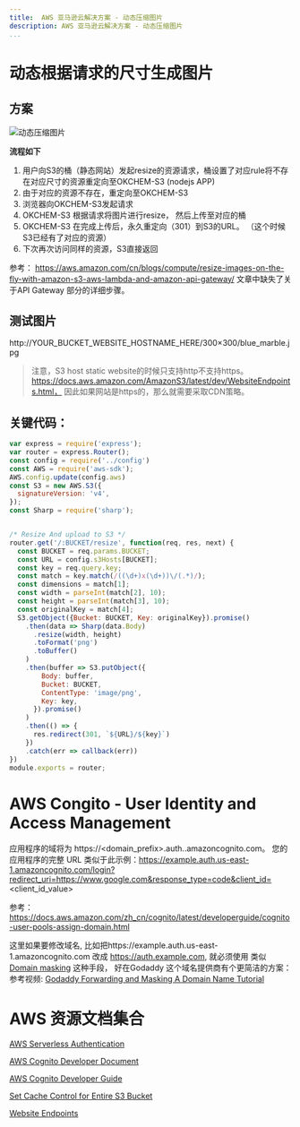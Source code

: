 ```yaml
---
title:  AWS 亚马逊云解决方案 - 动态压缩图片
description: AWS 亚马逊云解决方案 - 动态压缩图片
...
```




# 动态根据请求的尺寸生成图片
## 方案
![动态压缩图片](http://tech.icoding.tech/Web-Applications-Technologies/aws-resize-on-fly-architech.jpg)

**流程如下**
1. 用户向S3的桶（静态网站）发起resize的资源请求，桶设置了对应rule将不存在对应尺寸的资源重定向至OKCHEM-S3 (nodejs APP)
2. 由于对应的资源不存在，重定向至OKCHEM-S3
3. 浏览器向OKCHEM-S3发起请求
4. OKCHEM-S3 根据请求将图片进行resize， 然后上传至对应的桶
5. OKCHEM-S3 在完成上传后，永久重定向（301）到S3的URL。 （这个时候S3已经有了对应的资源）
6. 下次再次访问同样的资源，S3直接返回

参考： https://aws.amazon.com/cn/blogs/compute/resize-images-on-the-fly-with-amazon-s3-aws-lambda-and-amazon-api-gateway/   文章中缺失了关于API Gateway 部分的详细步骤。
## 测试图片
http://YOUR_BUCKET_WEBSITE_HOSTNAME_HERE/300×300/blue_marble.jpg

> 注意，S3 host static website的时候只支持http不支持https。 https://docs.aws.amazon.com/AmazonS3/latest/dev/WebsiteEndpoints.html， 因此如果网站是https的，那么就需要采取CDN策略。
## 关键代码：

```javascript
var express = require('express');
var router = express.Router();
const config = require('../config')
const AWS = require('aws-sdk');
AWS.config.update(config.aws)
const S3 = new AWS.S3({
  signatureVersion: 'v4',
});
const Sharp = require('sharp');


/* Resize And upload to S3 */
router.get('/:BUCKET/resize', function(req, res, next) {
  const BUCKET = req.params.BUCKET;
  const URL = config.s3Hosts[BUCKET];
  const key = req.query.key;
  const match = key.match(/((\d+)x(\d+))\/(.*)/);
  const dimensions = match[1];
  const width = parseInt(match[2], 10);
  const height = parseInt(match[3], 10);
  const originalKey = match[4];
  S3.getObject({Bucket: BUCKET, Key: originalKey}).promise()
    .then(data => Sharp(data.Body)
      .resize(width, height)
      .toFormat('png')
      .toBuffer()
    )
    .then(buffer => S3.putObject({
        Body: buffer,
        Bucket: BUCKET,
        ContentType: 'image/png',
        Key: key,
      }).promise()
    )
    .then(() => {
      res.redirect(301, `${URL}/${key}`)
    })
    .catch(err => callback(err))
})
module.exports = router;

```

# AWS Congito - User Identity and Access Management
应用程序的域将为 https://<domain_prefix>.auth.<region>.amazoncognito.com。
您的应用程序的完整 URL 类似于此示例：https://example.auth.us-east-1.amazoncognito.com/login?redirect_uri=https://www.google.com&response_type=code&client_id=<client_id_value>

参考：https://docs.aws.amazon.com/zh_cn/cognito/latest/developerguide/cognito-user-pools-assign-domain.html
	
这里如果要修改域名, 比如把https://example.auth.us-east-1.amazoncognito.com 改成 https://auth.example.com, 就必须使用 类似  [Domain masking](https://en.wikipedia.org/wiki/Domain_masking) 这种手段， 好在Godaddy 这个域名提供商有个更简洁的方案：参考视频: [Godaddy Forwarding and Masking A Domain Name Tutorial](https://www.youtube.com/watch?v=Cfk_clv1_nY)

# AWS 资源文档集合
[AWS Serverless Authentication](http://tech.icoding.tech/Web-Applications-Technologies/aws-serverless-authentication.pdf)

[AWS Cognito Developer Document](https://aws.amazon.com/cn/documentation/cognito/)

[AWS Cognito Developer Guide](https://docs.aws.amazon.com/cognito/latest/developerguide/cognito-dg.pdf)

[Set Cache Control for Entire S3 Bucket](https://faragta.com/aws-s3/set-cache-control-for-entire-s3-bucket.html)

[Website Endpoints](https://docs.aws.amazon.com/AmazonS3/latest/dev/WebsiteEndpoints.html)
